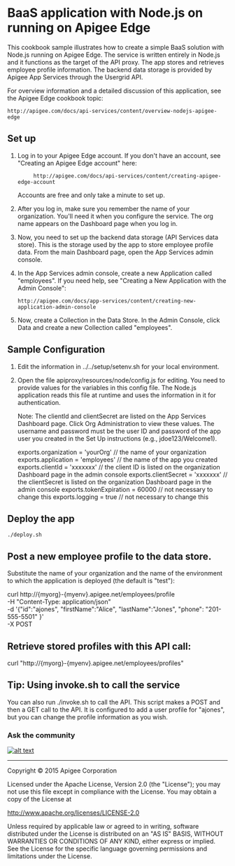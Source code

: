 # BaaS application with Node.js on running on Apigee Edge


This cookbook sample illustrates how to create a simple BaaS solution with Node.js
running on Apigee Edge. The service is written entirely in Node.js and it functions
as the target of the API proxy. The app stores and retrieves employee profile
information. The backend data storage is provided by Apigee App Services through 
the Usergrid API. 

For overview information and a detailed discussion of this application, see
the Apigee Edge cookbook topic: 

	http://apigee.com/docs/api-services/content/overview-nodejs-apigee-edge


## Set up


1. Log in to your Apigee Edge account. If you don't have an account, see "Creating
   an Apigee Edge account" here: 
   
      		http://apigee.com/docs/api-services/content/creating-apigee-edge-account

   Accounts are free and only take a minute to set up. 
   
2. After you log in, make sure you remember the name of your organization. You'll need
   it when you configure the service. The org name appears on the Dashboard page when
   you log in.

3. Now, you need to set up the backend data storage (API Services data store). This is
   the storage used by the app to store employee profile data. From the main Dashboard 
   page, open the App Services admin console. 
   
4. In the App Services admin console, create a new Application called "employees". 
   If you need help, see "Creating a New Application
   with the Admin Console": 
   
       http://apigee.com/docs/app-services/content/creating-new-application-admin-console

5. Now, create a Collection in the Data Store. In the Admin Console, click Data and create
   a new Collection called "employees". 


## Sample Configuration


1. Edit the information in ../../setup/setenv.sh for your local environment.

2. Open the file apiproxy/resources/node/config.js for editing. You need to provide values
   for the variables in this config file. The Node.js application reads this file at
   runtime and uses the information in it for authentication. 
   
   Note: The clientId and clientSecret are listed on the App Services Dashboard page.
         Click Org Administration to view these values.
         The username and password must be the user ID and password of the app user you 
         created in the Set Up instructions (e.g., jdoe123/Welcome1). 

   exports.organization = 'yourOrg'  // the name of your organization
   exports.application = 'employees' // the name of the app you created
   exports.clientId = 'xxxxxxx'      // the client ID is listed on the organization Dashboard page in the admin console
   exports.clientSecret = 'xxxxxxx'  // the clientSecret is listed on the organization Dashboard page in the admin console
   exports.tokenExpiration = 60000   // not necessary to change this
   exports.logging = true            // not necessary to change this


## Deploy the app


    ./deploy.sh
    

## Post a new employee profile to the data store. 


   Substitute the name of your organization and the name of the environment to which 
   the application is deployed (the default is "test"):
   
   curl http://{myorg}-{myenv}.apigee.net/employees/profile \
    -H "Content-Type: application/json" \
    -d '{"id":"ajones", "firstName":"Alice", "lastName":"Jones", "phone": "201-555-5501" }' \
    -X POST
   
   
## Retrieve stored profiles with this API call:


   curl "http://{myorg}-{myenv}.apigee.net/employees/profiles"
   
   
## Tip: Using invoke.sh to call the service

You can also run ./invoke.sh to call the API. This script makes a POST and then a 
GET call to the API. It is configured to add a user profile for "ajones", but you
can change the profile information as you wish. 


### Ask the community

[![alt text](../images/apigee-community.png "Apigee Community is a great place to ask questions and find answers about developing API proxies. ")](https://community.apigee.com?via=github)

---

Copyright © 2015 Apigee Corporation

Licensed under the Apache License, Version 2.0 (the "License"); you may not use
this file except in compliance with the License. You may obtain a copy
of the License at

http://www.apache.org/licenses/LICENSE-2.0

Unless required by applicable law or agreed to in writing, software
distributed under the License is distributed on an "AS IS" BASIS,
WITHOUT WARRANTIES OR CONDITIONS OF ANY KIND, either express or implied.
See the License for the specific language governing permissions and
limitations under the License.
